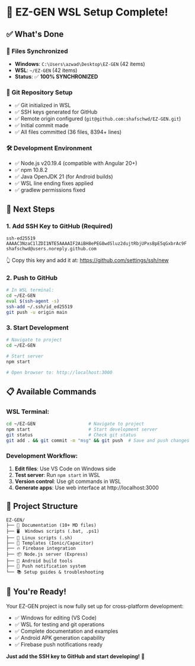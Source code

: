 # 🎉 EZ-GEN WSL Setup Complete!

## ✅ What's Done

### 📂 **Files Synchronized**
- **Windows**: `C:\Users\azwad\Desktop\EZ-GEN` (42 items)
- **WSL**: `~/EZ-GEN` (42 items) 
- **Status**: ✅ **100% SYNCHRONIZED**

### 🔧 **Git Repository Setup**
- ✅ Git initialized in WSL
- ✅ SSH keys generated for GitHub
- ✅ Remote origin configured (`git@github.com:shafschwd/EZ-GEN.git`)
- ✅ Initial commit made
- ✅ All files committed (36 files, 8394+ lines)

### 🛠️ **Development Environment**
- ✅ Node.js v20.19.4 (compatible with Angular 20+)
- ✅ npm 10.8.2
- ✅ Java OpenJDK 21 (for Android builds)
- ✅ WSL line ending fixes applied
- ✅ gradlew permissions fixed

## 🚀 **Next Steps**

### 1. **Add SSH Key to GitHub** (Required)
```
ssh-ed25519 AAAAC3NzaC1lZDI1NTE5AAAAIF2AiBH8ePEG8wdSluz2dujtRbjUPxsBpE5qGxbrAc9F shafschwd@users.noreply.github.com
```
👆 Copy this key and add it at: https://github.com/settings/ssh/new

### 2. **Push to GitHub**
```bash
# In WSL terminal:
cd ~/EZ-GEN
eval $(ssh-agent -s)
ssh-add ~/.ssh/id_ed25519
git push -u origin main
```

### 3. **Start Development**
```bash
# Navigate to project
cd ~/EZ-GEN

# Start server
npm start

# Open browser to: http://localhost:3000
```

## 📋 **Available Commands**

### WSL Terminal:
```bash
cd ~/EZ-GEN                    # Navigate to project
npm start                      # Start development server
git status                     # Check git status
git add . && git commit -m "msg" && git push  # Save and push changes
```

### Development Workflow:
1. **Edit files**: Use VS Code on Windows side
2. **Test server**: Run `npm start` in WSL
3. **Version control**: Use git commands in WSL
4. **Generate apps**: Use web interface at http://localhost:3000

## 📁 **Project Structure**
```
EZ-GEN/
├── 📝 Documentation (10+ MD files)
├── 🖥️  Windows scripts (.bat, .ps1)
├── 🐧 Linux scripts (.sh)
├── 📱 Templates (Ionic/Capacitor)
├── 🔥 Firebase integration
├── 📦 Node.js server (Express)
├── 🤖 Android build tools
├── 🔔 Push notification system
└── 📚 Setup guides & troubleshooting
```

## 🎯 **You're Ready!**

Your EZ-GEN project is now fully set up for cross-platform development:
- ✅ Windows for editing (VS Code)
- ✅ WSL for testing and git operations
- ✅ Complete documentation and examples
- ✅ Android APK generation capability
- ✅ Firebase push notifications ready

**Just add the SSH key to GitHub and start developing!** 🚀
